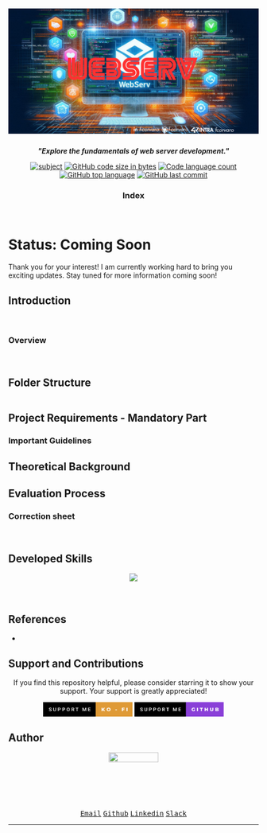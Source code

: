 <h1 align="center"><a href="https://github.com/f-corvaro/WEBSERV">
	<img src="https://github.com/f-corvaro/WEBSERV/blob/main/.extra/webserv.png" alt="WEBSERV">
  </a></h1>
  
<p align="center">
	<b><i>"Explore the fundamentals of web server development."</i></b><br>
</p>
<p align="center" style="text-decoration: none;">
    <a href="https://github.com/f-corvaro/WEBSERV/blob/main/.extra/en.subject.pdf"><img alt="subject" src="https://img.shields.io/badge/subject-WEBSERV-yellow" /></a>
    <a href="https://github.com/f-corvaro/WEBSERV"><img alt="GitHub code size in bytes" src="https://img.shields.io/github/languages/code-size/f-corvaro/WEBSERV?color=blueviolet" /></a>
    <a href="https://github.com/f-corvaro/WEBSERV"><img alt="Code language count" src="https://img.shields.io/github/languages/count/f-corvaro/WEBSERV?color=yellow" /></a>
    <a href="https://github.com/f-corvaro/WEBSERV"><img alt="GitHub top language" src="https://img.shields.io/github/languages/top/f-corvaro/WEBSERV?color=blueviolet" /></a>
    <a href="https://github.com/f-corvaro/WEBSERV"><img alt="GitHub last commit" src="https://img.shields.io/github/last-commit/f-corvaro/WEBSERV?color=yellow" /></a>
</p>

<h3 align="center">Index</h3>
<p align="center">

</p>
<br>

# Status: Coming Soon

Thank you for your interest! I am currently working hard to bring you exciting updates. Stay tuned for more information coming soon!

## Introduction

<p align="justify">

</p>
<br>

### Overview 

<p align="justify">

</p>
<br>

## Folder Structure

<p align="justify">

```
```

<p>

## Project Requirements - Mandatory Part

### Important Guidelines

<p align="justify">

</p>

## Theoretical Background

<p align="justify">

</p>

## Evaluation Process

### Correction sheet

<p align="center">

</p>
<br>

## Developed Skills

<p align="center">
  <a href="https://skillicons.dev">
    <img src="https://skillicons.dev/icons?i=git,linux" />
  </a>
</p><br>

## References

- []()
  
## Support and Contributions

<p align="center">
If you find this repository helpful, please consider starring it to show your support. Your support is greatly appreciated!</p>

<p align="center">
<a href="https://ko-fi.com/fcorvaro"><img width="180" img align="center" src="https://github.com/f-corvaro/42.common_core/blob/main/.extra/support-me-ko-fi.svg"><alt=""></a>
<a href="https://github.com/sponsors/f-corvaro"><img width="180" img align="center" src="https://github.com/f-corvaro/42.common_core/blob/main/.extra/support-me-github.svg"><alt=""></a>

<br>

## Author

<p align="center"><a href="https://profile.intra.42.fr/users/fcorvaro"><img style="height:auto;" src="https://avatars.githubusercontent.com/u/102758065?v=4" width="100" height="100"alt=""></a>
<p align="center">
<a href="mailto:fcorvaro@student.42roma.it"><kbd>Email</kbd><alt=""></a>
<a href="https://github.com/f-corvaro"><kbd>Github</kbd><alt=""></a>
<a href="https://www.linkedin.com/in/f-corvaro/"><kbd>Linkedin</kbd><alt=""></a>
<a href="https://42born2code.slack.com/team/U050L8XAFLK"><kbd>Slack</kbd><alt=""></a>

<hr/>